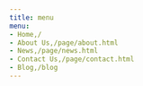 ```yaml
---
title: menu
menu:
- Home,/
- About Us,/page/about.html
- News,/page/news.html
- Contact Us,/page/contact.html
- Blog,/blog
---
```


